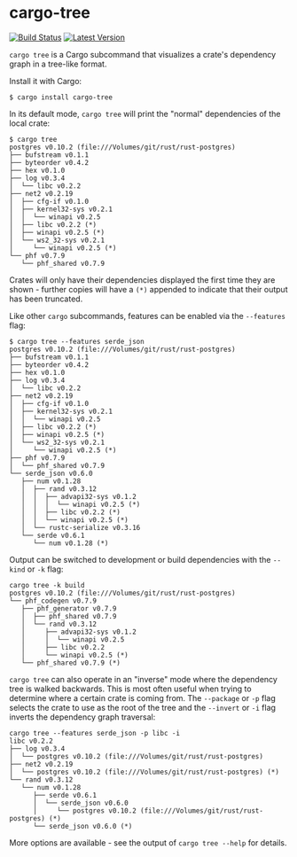 # cargo-tree

[![Build Status](https://travis-ci.org/sfackler/cargo-tree.svg?branch=master)](https://travis-ci.org/sfackler/cargo-tree) [![Latest Version](https://img.shields.io/crates/v/cargo-tree.svg)](https://crates.io/crates/cargo-tree)

`cargo tree` is a Cargo subcommand that visualizes a crate's dependency graph
in a tree-like format.

Install it with Cargo:

```
$ cargo install cargo-tree
```

In its default mode, `cargo tree` will print the "normal" dependencies of the
local crate:

```
$ cargo tree
postgres v0.10.2 (file:///Volumes/git/rust/rust-postgres)
├── bufstream v0.1.1
├── byteorder v0.4.2
├── hex v0.1.0
├── log v0.3.4
│  └── libc v0.2.2
├── net2 v0.2.19
│  ├── cfg-if v0.1.0
│  ├── kernel32-sys v0.2.1
│  │  └── winapi v0.2.5
│  ├── libc v0.2.2 (*)
│  ├── winapi v0.2.5 (*)
│  └── ws2_32-sys v0.2.1
│     └── winapi v0.2.5 (*)
└── phf v0.7.9
   └── phf_shared v0.7.9
```

Crates will only have their dependencies displayed the first time they are
shown - further copies will have a `(*)` appended to indicate that their output
has been truncated.

Like other `cargo` subcommands, features can be enabled via the `--features`
flag:
```
$ cargo tree --features serde_json
postgres v0.10.2 (file:///Volumes/git/rust/rust-postgres)
├── bufstream v0.1.1
├── byteorder v0.4.2
├── hex v0.1.0
├── log v0.3.4
│  └── libc v0.2.2
├── net2 v0.2.19
│  ├── cfg-if v0.1.0
│  ├── kernel32-sys v0.2.1
│  │  └── winapi v0.2.5
│  ├── libc v0.2.2 (*)
│  ├── winapi v0.2.5 (*)
│  └── ws2_32-sys v0.2.1
│     └── winapi v0.2.5 (*)
├── phf v0.7.9
│  └── phf_shared v0.7.9
└── serde_json v0.6.0
   ├── num v0.1.28
   │  ├── rand v0.3.12
   │  │  ├── advapi32-sys v0.1.2
   │  │  │  └── winapi v0.2.5 (*)
   │  │  ├── libc v0.2.2 (*)
   │  │  └── winapi v0.2.5 (*)
   │  └── rustc-serialize v0.3.16
   └── serde v0.6.1
      └── num v0.1.28 (*)
```

Output can be switched to development or build dependencies with the `--kind`
or `-k` flag:

```
cargo tree -k build
postgres v0.10.2 (file:///Volumes/git/rust/rust-postgres)
└── phf_codegen v0.7.9
   ├── phf_generator v0.7.9
   │  ├── phf_shared v0.7.9
   │  └── rand v0.3.12
   │     ├── advapi32-sys v0.1.2
   │     │  └── winapi v0.2.5
   │     ├── libc v0.2.2
   │     └── winapi v0.2.5 (*)
   └── phf_shared v0.7.9 (*)
```

`cargo tree` can also operate in an "inverse" mode where the dependency tree is
walked backwards. This is most often useful when trying to determine where
a certain crate is coming from. The `--package` or `-p` flag selects the crate
to use as the root of the tree and the `--invert` or `-i` flag inverts the
dependency graph traversal:

```
cargo tree --features serde_json -p libc -i
libc v0.2.2
├── log v0.3.4
│  └── postgres v0.10.2 (file:///Volumes/git/rust/rust-postgres)
├── net2 v0.2.19
│  └── postgres v0.10.2 (file:///Volumes/git/rust/rust-postgres) (*)
└── rand v0.3.12
   └── num v0.1.28
      ├── serde v0.6.1
      │  └── serde_json v0.6.0
      │     └── postgres v0.10.2 (file:///Volumes/git/rust/rust-postgres) (*)
      └── serde_json v0.6.0 (*)
```

More options are available - see the output of `cargo tree --help` for details.
